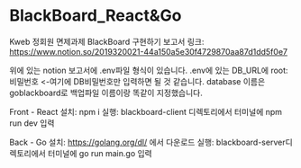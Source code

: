 # BlackBoard_React&Go
Kweb 정회원 면제과제 BlackBoard 구현하기
보고서 링크: https://www.notion.so/2019320021-44a150a5e30f4729870aa87d1dd5f0e7

위에 있는 notion 보고서에 .env파일 형식이 있습니다.
.env에 있는 DB_URL에 root:비밀번호 <-여기에 DB비밀번호만 입력하면 될 것 같습니다. database 이름은 goblackboard로 백업파일 이름이랑 똑같이 지정했습니다.

Front - React
설치: npm i
실행: blackboard-client 디렉토리에서 터미널에 npm run dev 입력

Back - Go
설치: https://golang.org/dl/ 에서 다운로드
실행: blackboard-server디렉토리에서 터미널에 go run main.go 입력

